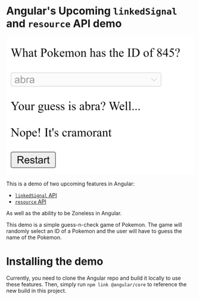 # Angular's Upcoming `linkedSignal` and `resource` API demo

![What pokemon has the ID of 845? "Abra" in a select menu. "Your guess is Abra? Nope! It's cramorant" with a "Restart" button present](./assets/screenie.png)

This is a demo of two upcoming features in Angular:

- [`linkedSignal` API](https://github.com/angular/angular/pull/58189)
- [`resource` API](https://github.com/angular/angular/pull/58255)

As well as the ability to be Zoneless in Angular.

This demo is a simple guess-n-check game of Pokemon. The game will randomly select an ID of a Pokemon and the user will have to guess the name of the Pokemon.

# Installing the demo

Currently, you need to clone the Angular repo and build it locally to use these features. Then, simply run `npm link @angular/core` to reference the new build in this project.

